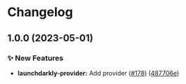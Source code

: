 # Changelog

## 1.0.0 (2023-05-01)


### ✨ New Features

* **launchdarkly-provider:** Add provider ([#178](https://github.com/open-feature/go-sdk-contrib/issues/178)) ([487706e](https://github.com/open-feature/go-sdk-contrib/commit/487706ec09a85a000edae25abb79b0928262413c))
